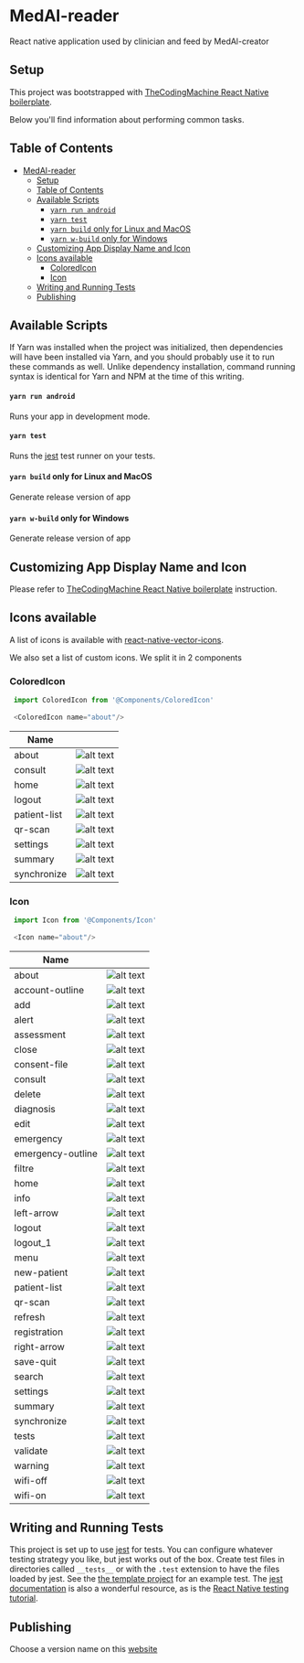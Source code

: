 MedAl-reader
===

React native application used by clinician and feed by MedAl-creator

## Setup

This project was bootstrapped with [TheCodingMachine React Native boilerplate](https://github.com/thecodingmachine/react-native-boilerplate).

Below you'll find information about performing common tasks.

## Table of Contents

- [MedAl-reader](#medal-reader)
  - [Setup](#setup)
  - [Table of Contents](#table-of-contents)
  - [Available Scripts](#available-scripts)
      - [`yarn run android`](#yarn-run-android)
      - [`yarn test`](#yarn-test)
      - [`yarn build` only for Linux and MacOS](#yarn-build-only-for-linux-and-macos)
      - [`yarn w-build` only for Windows](#yarn-w-build-only-for-windows)
  - [Customizing App Display Name and Icon](#customizing-app-display-name-and-icon)
  - [Icons available](#icons-available)
    - [ColoredIcon](#coloredicon)
    - [Icon](#icon)
  - [Writing and Running Tests](#writing-and-running-tests)
  - [Publishing](#publishing)

## Available Scripts

If Yarn was installed when the project was initialized, then dependencies will have been installed via Yarn, and you should probably use it to run these commands as well. Unlike dependency installation, command running syntax is identical for Yarn and NPM at the time of this writing.

#### `yarn run android`

Runs your app in development mode.

#### `yarn test`

Runs the [jest](https://github.com/facebook/jest) test runner on your tests.

#### `yarn build` only for Linux and MacOS

Generate release version of app

#### `yarn w-build` only for Windows

Generate release version of app

## Customizing App Display Name and Icon

Please refer to [TheCodingMachine React Native boilerplate](https://github.com/thecodingmachine/react-native-boilerplate) instruction.

## Icons available

A list of icons is available with [react-native-vector-icons](https://github.com/oblador/react-native-vector-icons).

We also set a list of custom icons. We split it in 2 components

### ColoredIcon

```javascript
 import ColoredIcon from '@Components/ColoredIcon'
 
 <ColoredIcon name="about"/>
```

| Name          |                                                                                                                                           |
| ------------- |:-----------------------------------------------------------------------------------------------------------------------------------------:|
| about         | ![alt text](https://github.com/Wavemind/liwi-medal-reader/blob/feature/login/documentations/images/colored/about_color.png?raw=true "alert")               |
| consult       | ![alt text](https://github.com/Wavemind/liwi-medal-reader/blob/feature/login/documentations/images/colored/consult.png?raw=true "consult")           |
| home          | ![alt text](https://github.com/Wavemind/liwi-medal-reader/blob/feature/login/documentations/images/colored/home.png?raw=true "home")                 |
| logout        | ![alt text](https://github.com/Wavemind/liwi-medal-reader/blob/feature/login/documentations/images/colored/logout.png?raw=true "logout")             |
| patient-list  | ![alt text](https://github.com/Wavemind/liwi-medal-reader/blob/feature/login/documentations/images/colored/patient-list.png?raw=true "patient-list") |
| qr-scan       | ![alt text](https://github.com/Wavemind/liwi-medal-reader/blob/feature/login/documentations/images/colored/qr-scan.png?raw=true "qr-scan")           |
| settings      | ![alt text](https://github.com/Wavemind/liwi-medal-reader/blob/feature/login/documentations/images/colored/settings.png?raw=true "settings")         |
| summary       | ![alt text](https://github.com/Wavemind/liwi-medal-reader/blob/feature/login/documentations/images/colored/summary.png?raw=true "summary")           |
| synchronize   | ![alt text](https://github.com/Wavemind/liwi-medal-reader/blob/feature/login/documentations/images/colored/synchronize.png?raw=true "synchronize")   |

### Icon
```javascript
 import Icon from '@Components/Icon'
 
 <Icon name="about"/>
```
| Name              |                                                                                                                                         |
| ------------------|:---------------------------------------------------------------------------------------------------------------------------------------:|
| about             | ![alt text](https://github.com/Wavemind/liwi-medal-reader/blob/feature/login/documentations/images/about_light.png?raw=true "about") |
| account-outline   | ![alt text](https://github.com/Wavemind/liwi-medal-reader/blob/feature/login/documentations/images/account-outline_light.png?raw=true "account-outline") |
| add               | ![alt text](https://github.com/Wavemind/liwi-medal-reader/blob/feature/login/documentations/images/add_light.png?raw=true "add") |
| alert             | ![alt text](https://github.com/Wavemind/liwi-medal-reader/blob/feature/login/documentations/images/alert_light.png?raw=true "alert") |
| assessment        | ![alt text](https://github.com/Wavemind/liwi-medal-reader/blob/feature/login/documentations/images/assessment_light.png?raw=true "assessment") |
| close             | ![alt text](https://github.com/Wavemind/liwi-medal-reader/blob/feature/login/documentations/images/close_light.png?raw=true "close") |
| consent-file      | ![alt text](https://github.com/Wavemind/liwi-medal-reader/blob/feature/login/documentations/images/consent-file_light.png?raw=true "consent-file") |
| consult           | ![alt text](https://github.com/Wavemind/liwi-medal-reader/blob/feature/login/documentations/images/consult_light.png?raw=true "consult") |
| delete            | ![alt text](https://github.com/Wavemind/liwi-medal-reader/blob/feature/login/documentations/images/delete_light.png?raw=true "delete") |
| diagnosis         | ![alt text](https://github.com/Wavemind/liwi-medal-reader/blob/feature/login/documentations/images/diagnosis_light.png?raw=true "diagnosis") |
| edit              | ![alt text](https://github.com/Wavemind/liwi-medal-reader/blob/feature/login/documentations/images/edit_light.png?raw=true "edit") |
| emergency         | ![alt text](https://github.com/Wavemind/liwi-medal-reader/blob/feature/login/documentations/images/emergency_light.png?raw=true "emergency") |
| emergency-outline | ![alt text](https://github.com/Wavemind/liwi-medal-reader/blob/feature/login/documentations/images/emergency-outline_light.png?raw=true "emergency-outline") |
| filtre            | ![alt text](https://github.com/Wavemind/liwi-medal-reader/blob/feature/login/documentations/images/filtre_light.png?raw=true "filtre") |
| home              | ![alt text](https://github.com/Wavemind/liwi-medal-reader/blob/feature/login/documentations/images/home_light.png?raw=true "home") |
| info              | ![alt text](https://github.com/Wavemind/liwi-medal-reader/blob/feature/login/documentations/images/info_light.png?raw=true "info") |
| left-arrow        | ![alt text](https://github.com/Wavemind/liwi-medal-reader/blob/feature/login/documentations/images/left-arrow_light.png?raw=true "left-arrow") |
| logout            | ![alt text](https://github.com/Wavemind/liwi-medal-reader/blob/feature/login/documentations/images/logout_light.png?raw=true "logout") |
| logout_1          | ![alt text](https://github.com/Wavemind/liwi-medal-reader/blob/feature/login/documentations/images/logout_1_light.png?raw=true "logout_1") |
| menu              | ![alt text](https://github.com/Wavemind/liwi-medal-reader/blob/feature/login/documentations/images/menu_light.png?raw=true "menu") |
| new-patient       | ![alt text](https://github.com/Wavemind/liwi-medal-reader/blob/feature/login/documentations/images/new-patient_light.png?raw=true "new-patient") |
| patient-list      | ![alt text](https://github.com/Wavemind/liwi-medal-reader/blob/feature/login/documentations/images/patient-list_light.png?raw=true "patient-list") |
| qr-scan           | ![alt text](https://github.com/Wavemind/liwi-medal-reader/blob/feature/login/documentations/images/qr-scan_light.png?raw=true "qr-scan") |
| refresh           | ![alt text](https://github.com/Wavemind/liwi-medal-reader/blob/feature/login/documentations/images/refresh_light.png?raw=true "refresh") |
| registration      | ![alt text](https://github.com/Wavemind/liwi-medal-reader/blob/feature/login/documentations/images/registration_light.png?raw=true "registration") |
| right-arrow       | ![alt text](https://github.com/Wavemind/liwi-medal-reader/blob/feature/login/documentations/images/right-arrow_light.png?raw=true "right-arrow") |
| save-quit         | ![alt text](https://github.com/Wavemind/liwi-medal-reader/blob/feature/login/documentations/images/save-quit_light.png?raw=true "save-quit") |
| search            | ![alt text](https://github.com/Wavemind/liwi-medal-reader/blob/feature/login/documentations/images/search_light.png?raw=true "search") |
| settings          | ![alt text](https://github.com/Wavemind/liwi-medal-reader/blob/feature/login/documentations/images/settings_light.png?raw=true "settings") |
| summary           | ![alt text](https://github.com/Wavemind/liwi-medal-reader/blob/feature/login/documentations/images/summary_light.png?raw=true "summary") |
| synchronize       | ![alt text](https://github.com/Wavemind/liwi-medal-reader/blob/feature/login/documentations/images/synchronize_light.png?raw=true "synchronize") |
| tests             | ![alt text](https://github.com/Wavemind/liwi-medal-reader/blob/feature/login/documentations/images/validate_light.png?raw=true "tests") |
| validate          | ![alt text](https://github.com/Wavemind/liwi-medal-reader/blob/feature/login/documentations/images/warning_light.png?raw=true "validate") |
| warning           | ![alt text](https://github.com/Wavemind/liwi-medal-reader/blob/feature/login/documentations/images/warning_light.png?raw=true "warning") |
| wifi-off          | ![alt text](https://github.com/Wavemind/liwi-medal-reader/blob/feature/login/documentations/images/wifi-off_light.png?raw=true "wifi-off") |
| wifi-on           | ![alt text](https://github.com/Wavemind/liwi-medal-reader/blob/feature/login/documentations/images/wifi-on_light.png?raw=true "wifi-on") |

## Writing and Running Tests

This project is set up to use [jest](https://facebook.github.io/jest/) for tests. You can configure whatever testing strategy you like, but jest works out of the box. Create test files in directories called `__tests__` or with the `.test` extension to have the files loaded by jest. See the [the template project](https://github.com/react-community/create-react-native-app/blob/master/react-native-scripts/template/App.test.js) for an example test. The [jest documentation](https://facebook.github.io/jest/docs/en/getting-started.html) is also a wonderful resource, as is the [React Native testing tutorial](https://facebook.github.io/jest/docs/en/tutorial-react-native.html).

## Publishing

Choose a version name on this [website](https://www.ikea.com/) 

